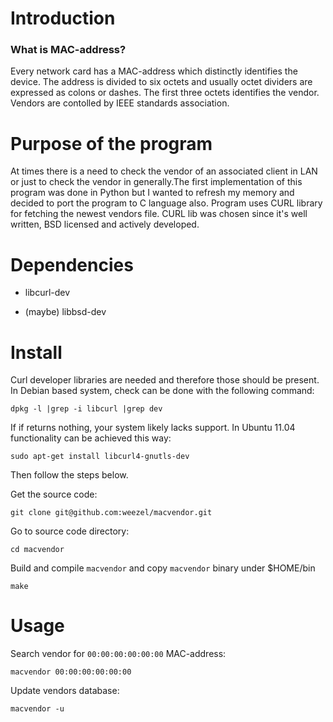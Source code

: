 # Introduction
### What is MAC-address?
Every network card has a MAC-address which distinctly identifies the device.
The address is divided to six octets and usually octet dividers are expressed
as colons or dashes. The first three octets identifies the vendor. Vendors are
contolled by IEEE standards association.

# Purpose of the program
At times there is a need to check the vendor of an associated client in LAN or
just to check the vendor in generally.The first implementation of this program
was done in Python but I wanted to refresh my memory and decided to port the
program to C language also. Program uses CURL library for fetching the newest
vendors file. CURL lib was chosen since it's well written, BSD licensed and
actively developed.

# Dependencies

* libcurl-dev

* (maybe) libbsd-dev

# Install
Curl developer libraries are needed and therefore those should be present. In
Debian based system, check can be done with the following command:

	dpkg -l |grep -i libcurl |grep dev

If if returns nothing, your system likely lacks support. In Ubuntu 11.04
functionality can be achieved this way:

	sudo apt-get install libcurl4-gnutls-dev

Then follow the steps below.

Get the source code:

	git clone git@github.com:weezel/macvendor.git

Go to source code directory:

	cd macvendor

Build and compile `macvendor` and copy `macvendor` binary under $HOME/bin

	make

# Usage
Search vendor for `00:00:00:00:00:00` MAC-address:

	macvendor 00:00:00:00:00:00

Update vendors database:

	macvendor -u


